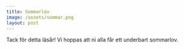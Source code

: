 ```yaml
---
title: Sommarlov
image: /assets/sommar.png
layout: post
---
```

Tack för detta läsår!
Vi hoppas att ni alla får ett underbart sommarlov.

